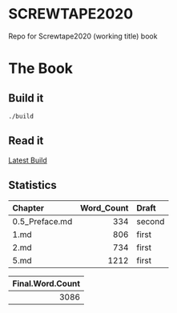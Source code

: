 
<!-- README.md is generated from README.Rmd. Please edit that file -->
SCREWTAPE2020
=============

<!-- badges: start -->
<!-- badges: end -->
Repo for Screwtape2020 (working title) book

The Book
========

Build it
--------

    ./build

Read it
-------

[Latest Build](book/final_book.md)

Statistics
----------

| Chapter         |  Word\_Count| Draft  |
|:----------------|------------:|:-------|
| 0.5\_Preface.md |          334| second |
| 1.md            |          806| first  |
| 2.md            |          734| first  |
| 5.md            |         1212| first  |

|  Final.Word.Count|
|-----------------:|
|              3086|
